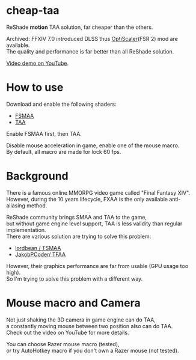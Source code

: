 # cheap-taa

ReShade **motion** TAA solution, far cheaper than the others.

Archived: FFXIV 7.0 introduced DLSS thus [OptiScaler](https://github.com/cdozdil/OptiScaler)(FSR 2) mod are available.  
The quality and performance is far better than all ReShade solution.

[Video demo on YouTube](https://www.youtube.com/watch?v=vIg0JeLIjTc).

# How to use

Download and enable the following shaders:

- [FSMAA](https://github.com/lordbean-git/FSMAA)
- [TAA](https://github.com/BlueSkyDefender/AstrayFX)

Enable FSMAA first, then TAA.

Disable mouse acceleration in game, enable one of the mouse macro.  
By default, all macro are made for lock 60 fps.

# Background

There is a famous online MMORPG video game called "Final Fantasy XIV".  
However, during the 10 years lifecycle, FXAA is the only available anti-aliasing method.

ReShade community brings SMAA and TAA to the game,  
but without game engine level support, TAA is less validity than regular implementation.  
There are various solution are trying to solve this problem:

- [lordbean / TSMAA](https://github.com/lordbean-git/reshade-shaders)
- [JakobPCoder/ TFAA](https://github.com/JakobPCoder/ReshadeTFAA)

However, their graphics performance are far from usable (GPU usage too high).  
So I'm trying to solve this problem with a different way.

# Mouse macro and Camera

Not just shaking the 3D camera in game engine can do TAA,  
a constantly moving mouse between two position also can do TAA.  
Check out the video on YouTube for more details.

You can choose Razer mouse macro (tested),  
or try AutoHotkey macro if you don't own a Razer mouse (not tested).
